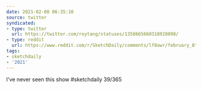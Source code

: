 ```yaml
---
date: 2021-02-08 06:35:10
source: twitter
syndicated:
- type: twitter
  url: https://twitter.com/roytang/statuses/1358665660318928898/
- type: reddit
  url: https://www.reddit.com/r/SketchDaily/comments/lf8owr/february_8th_bobs_burgers/gmkxt1s/
tags:
- sketchdaily
- '2021'
---
```


I've never seen this show #sketchdaily 39/365